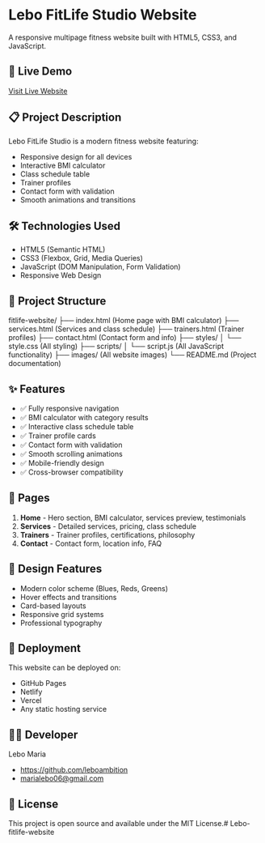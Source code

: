 # Lebo FitLife Studio Website

A responsive multipage fitness website built with HTML5, CSS3, and JavaScript.

## 🚀 Live Demo
[Visit Live Website](https://your-username.github.io/fitlife-website)

## 📋 Project Description
Lebo FitLife Studio is a modern fitness website featuring:
- Responsive design for all devices
- Interactive BMI calculator
- Class schedule table
- Trainer profiles
- Contact form with validation
- Smooth animations and transitions

## 🛠️ Technologies Used
- HTML5 (Semantic HTML)
- CSS3 (Flexbox, Grid, Media Queries)
- JavaScript (DOM Manipulation, Form Validation)
- Responsive Web Design

## 📁 Project Structure
fitlife-website/
├── index.html (Home page with BMI calculator)
├── services.html (Services and class schedule)
├── trainers.html (Trainer profiles)
├── contact.html (Contact form and info)
├── styles/
│ └── style.css (All styling)
├── scripts/
│ └── script.js (All JavaScript functionality)
├── images/ (All website images)
└── README.md (Project documentation)


## ✨ Features
- ✅ Fully responsive navigation
- ✅ BMI calculator with category results
- ✅ Interactive class schedule table
- ✅ Trainer profile cards
- ✅ Contact form with validation
- ✅ Smooth scrolling animations
- ✅ Mobile-friendly design
- ✅ Cross-browser compatibility

## 📱 Pages
1. **Home** - Hero section, BMI calculator, services preview, testimonials
2. **Services** - Detailed services, pricing, class schedule
3. **Trainers** - Trainer profiles, certifications, philosophy
4. **Contact** - Contact form, location info, FAQ

## 🎨 Design Features
- Modern color scheme (Blues, Reds, Greens)
- Hover effects and transitions
- Card-based layouts
- Responsive grid systems
- Professional typography

## 🚀 Deployment
This website can be deployed on:
- GitHub Pages
- Netlify
- Vercel
- Any static hosting service

## 👨‍💻 Developer
Lebo Maria
- https://github.com/leboambition
- marialebo06@gmail.com

## 📄 License
This project is open source and available under the MIT License.# Lebo-fitlife-website
